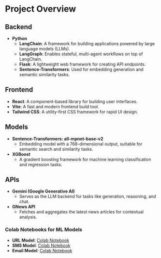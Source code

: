 # Project Overview

## Backend
- **Python**  
    - **LangChain**: A framework for building applications powered by large language models (LLMs).  
    - **LangGraph**: Enables stateful, multi-agent workflows on top of LangChain.  
    - **Flask**: A lightweight web framework for creating API endpoints.  
    - **Sentence-Transformers**: Used for embedding generation and semantic similarity tasks.  

## Frontend
- **React**: A component-based library for building user interfaces.  
- **Vite**: A fast and modern frontend build tool.  
- **Tailwind CSS**: A utility-first CSS framework for rapid UI design.  

## Models
- **Sentence-Transformers: all-mpnet-base-v2**  
    - Embedding model with a 768-dimensional output, suitable for semantic search and similarity tasks.  
- **XGBoost**  
    - A gradient boosting framework for machine learning classification and regression tasks.  

## APIs
- **Gemini (Google Generative AI)**  
    - Serves as the LLM backend for tasks like generation, reasoning, and chat.  
- **GNews API**  
    - Fetches and aggregates the latest news articles for contextual analysis.  

### Colab Notebooks for ML Models
- **URL Model**: [Colab Notebook](https://colab.research.google.com/drive/1OqTCWQhgFls6y9zemAASlb6IAMRc_klt?usp=drive_link)  
- **SMS Model**: [Colab Notebook](https://colab.research.google.com/drive/1CYOr5p4z4t4Iw312tIPt9ASYUwopVa0W?usp=drive_link)  
- **Email Model**: [Colab Notebook](https://colab.research.google.com/drive/1bjLfFv_IU1emMOcq1M4_SprETJQe0keG?usp=drive_link)  
